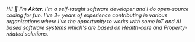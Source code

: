 *Hi! 👋 I'm **Akter**. I'm a self-taught software developer and I do open-source coding for fun. I've 3+ years of experience contributing in various organizations where I've the opportunity to works with some IoT and AI based software systems which's are based on Health-care and Property-related solutions.*
